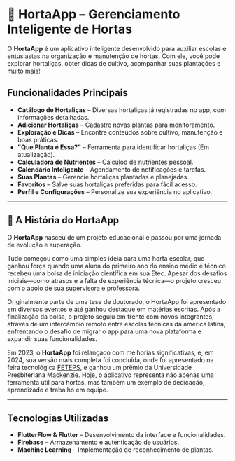 # 🌱 HortaApp – Gerenciamento Inteligente de Hortas

O **HortaApp** é um aplicativo inteligente desenvolvido para auxiliar escolas e entusiastas na organização e manutenção de hortas. Com ele, você pode explorar hortaliças, obter dicas de cultivo, acompanhar suas plantações e muito mais!

## Funcionalidades Principais
-  **Catálogo de Hortaliças** – Diversas hortaliças já registradas no app, com informações detalhadas.
-  **Adicionar Hortaliças** – Cadastre novas plantas para monitoramento.
-  **Exploração e Dicas** – Encontre conteúdos sobre cultivo, manutenção e boas práticas.
-  **"Que Planta é Essa?"** – Ferramenta para identificar hortaliças (Em atualização).
-  **Calculadora de Nutrientes** – Calculod de nutrientes pessoal.
-  **Calendário Inteligente** – Agendamento de notificações e tarefas.
-  **Suas Plantas** – Gerencie hortaliças plantadas e planejadas.
-  **Favoritos** – Salve suas hortaliças preferidas para fácil acesso.
-  **Perfil e Configurações** – Personalize sua experiência no aplicativo.

---

## 📖 A História do HortaApp

O **HortaApp** nasceu de um projeto educacional e passou por uma jornada de evolução e superação.

Tudo começou como uma simples ideia para uma horta escolar, que ganhou força quando uma aluna do primeiro ano do ensino médio e técnico recebeu uma bolsa de iniciação científica em sua Etec. Apesar dos desafios iniciais—como atrasos e a falta de experiência técnica—o projeto cresceu com o apoio de sua supervisora e professora.

Originalmente parte de uma tese de doutorado, o HortaApp foi apresentado em diversos eventos e até ganhou destaque em matérias escritas. Após a finalização da bolsa, o projeto seguiu em frente com novos integrantes, através de um intercâmbio remoto entre escolas técnicas da américa latina, enfrentando o desafio de migrar o app para uma nova plataforma e expandir suas funcionalidades.

Em 2023, o **HortaApp** foi relançado com melhorias significativas, e, em 2024, sua versão mais completa foi concluída, onde foi apresentado na feira tecnológica [FETEPS](http://feteps.cpscetec.com.br/index.php), e ganhou um prêmio da Universidade Presbiteriana Mackenzie. Hoje, o aplicativo representa não apenas uma ferramenta útil para hortas, mas também um exemplo de dedicação, aprendizado e trabalho em equipe.

---

## Tecnologias Utilizadas
- **FlutterFlow & Flutter** – Desenvolvimento da interface e funcionalidades.
- **Firebase** – Armazenamento e autenticação de usuários.
- **Machine Learning** – Implementação de reconhecimento de plantas.
